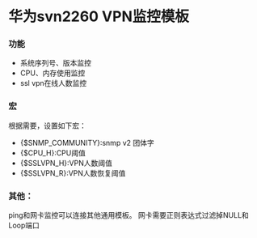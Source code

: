 # 华为svn2260 VPN监控模板

### 功能

- 系统序列号、版本监控
- CPU、内存使用监控
- ssl vpn在线人数监控

### 宏

根据需要，设置如下宏：

- {$SNMP_COMMUNITY}:snmp v2 团体字
- {$CPU_H}:CPU阈值
- {$SSLVPN_H}:VPN人数阈值
- {$SSLVPN_R}:VPN人数恢复阈值

### 其他：

ping和网卡监控可以连接其他通用模板。
网卡需要正则表达式过滤掉NULL和Loop端口